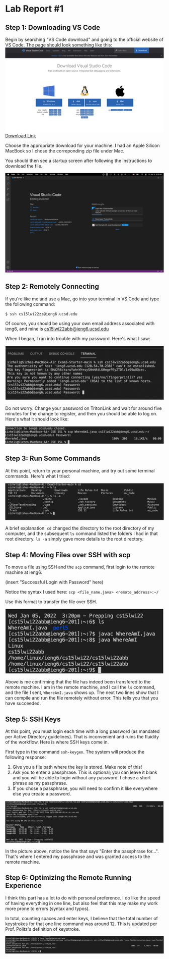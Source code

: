 # Lab Report #1
## Step 1: Downloading VS Code
Begin by searching "VS Code download" and going to the official website of VS Code. The page should look something like this:
![DownloadPage](Screenshots/DownloadPage.png)
[Download Link](https://code.visualstudio.com/download)

Choose the appropriate download for your machine. I had an Apple Silicon MacBook so I chose the correponding zip file under Mac.

You should then see a startup screen after following the instructions to download the file.

![VSCodeStartupPage](Screenshots/VSCodeStartupPage.png)

## Step 2: Remotely Connecting
If you're like me and use a Mac, go into your terminal in VS Code and type the following command:
```
$ ssh cs15lwi22zz@ieng6.ucsd.edu
```
Of course, you should be using your own email address associated with ieng6, and mine is cs15lwi22abb@ieng6.ucsd.edu

When I began, I ran into trouble with my password. Here's what I saw:

![PasswordTrouble](Screenshots/PasswordTrouble.png)

Do not worry. Change your password on TritonLink and wait for around five minutes for the change to register, and then you should be able to log on. Here's what it should look like:

![SuccessfulLoginWithPassword](Screenshots/SuccessfulLoginWithPassword.png)

## Step 3: Run Some Commands
At this point, return to your personal machine, and try out some terminal commands. Here's what I tried:

![RunSomeCommands](Screenshots/RunSomeCommands.png)

A brief explanation: `cd` changed the directory to the root directory of my computer, and the subsequent `ls` command listed the folders I had in that root directory. `ls -a` simply gave more details to the root directory.

## Step 4: Moving Files over SSH with scp
To move a file using SSH and the `scp` command, first login to the remote machine at ieng6.

(insert "Successful Login with Password" here)

Notice the syntax I used here: `scp <file_name.java> <remote_address>:~/`

Use this format to transfer the file over SSH.

![ConfirmingSuccessfulTransfer](Screenshots/ConfirmingSuccessfulTransfer.png)

Above is me confirming that the file has indeed been transfered to the remote machine. I am in the remote machine, and I call the `ls` command, and the file I sent, `WhereAmI.java` shows up. The next two lines show that I can compile and run the file remotely without error. This tells you that you have succeeded.

## Step 5: SSH Keys
At this point, you must login each time with a long password (as mandated per Active Directory guidelines). That is inconvenient and ruins the fluidity of the workflow. Here is where SSH keys come in.

First type in the command `ssh-keygen`. The system will produce the following response:

1. Give you a file path where the key is stored. Make note of this!
2. Ask you to enter a passphrase. This is optional; you can leave it blank and you will be able to login without any password. I chose a short phrase as my passphrase.
3. If you chose a passphrase, you will need to confirm it like everywhere else you create a password.

![SettingUpTheKeys](Screenshots/SettingUpTheKeys.png)

In the picture above, notice the line that says "Enter the passphrase for...". That's where I entered my passphrase and was granted access to the remote machine.

## Step 6: Optimizing the Remote Running Experience


I think this part has a lot to do with personal preference. I do like the speed of having everything in one line, but also feel that this may make my work more prone to errors (syntax and typos).

In total, counting spaces and enter keys, I believe that the total number of keystrokes for that one line command was around 12. This is updated per Prof. Politz's definition of keystroke.

![OneLiner](Screenshots/OneLiner.png)